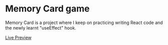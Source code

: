 # Memory Card game

Memory Card is a project where I keep on practicing writing React code and the newly learnt "useEffect" hook.

[Live Preview](https://odin-memory-card-one.vercel.app)
